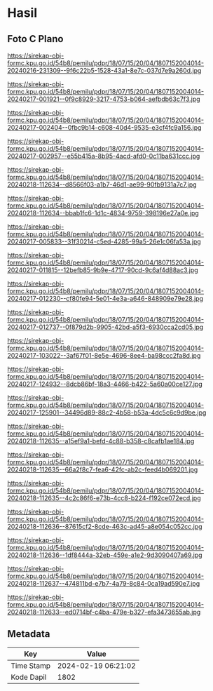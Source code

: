 # Hasil

## Foto C Plano

https://sirekap-obj-formc.kpu.go.id/54b8/pemilu/pdpr/18/07/15/20/04/1807152004014-20240216-231309--9f6c22b5-1528-43a1-8e7c-037d7e9a260d.jpg

https://sirekap-obj-formc.kpu.go.id/54b8/pemilu/pdpr/18/07/15/20/04/1807152004014-20240217-001921--0f9c8929-3217-4753-b064-aefbdb63c7f3.jpg

https://sirekap-obj-formc.kpu.go.id/54b8/pemilu/pdpr/18/07/15/20/04/1807152004014-20240217-002404--0fbc9b14-c608-40d4-9535-e3cf4fc9a156.jpg

https://sirekap-obj-formc.kpu.go.id/54b8/pemilu/pdpr/18/07/15/20/04/1807152004014-20240217-002957--e55b415a-8b95-4acd-afd0-0c11ba631ccc.jpg

https://sirekap-obj-formc.kpu.go.id/54b8/pemilu/pdpr/18/07/15/20/04/1807152004014-20240218-112634--d8566f03-a1b7-46d1-ae99-90fb9131a7c7.jpg

https://sirekap-obj-formc.kpu.go.id/54b8/pemilu/pdpr/18/07/15/20/04/1807152004014-20240218-112634--bbab1fc6-1d1c-4834-9759-398196e27a0e.jpg

https://sirekap-obj-formc.kpu.go.id/54b8/pemilu/pdpr/18/07/15/20/04/1807152004014-20240217-005833--31f30214-c5ed-4285-99a5-26e1c06fa53a.jpg

https://sirekap-obj-formc.kpu.go.id/54b8/pemilu/pdpr/18/07/15/20/04/1807152004014-20240217-011815--12befb85-9b9e-4717-90cd-9c6af4d88ac3.jpg

https://sirekap-obj-formc.kpu.go.id/54b8/pemilu/pdpr/18/07/15/20/04/1807152004014-20240217-012230--cf80fe94-5e01-4e3a-a646-848909e79e28.jpg

https://sirekap-obj-formc.kpu.go.id/54b8/pemilu/pdpr/18/07/15/20/04/1807152004014-20240217-012737--0f879d2b-9905-42bd-a5f3-6930cca2cd05.jpg

https://sirekap-obj-formc.kpu.go.id/54b8/pemilu/pdpr/18/07/15/20/04/1807152004014-20240217-103022--3af67f01-8e5e-4696-8ee4-ba98ccc2fa8d.jpg

https://sirekap-obj-formc.kpu.go.id/54b8/pemilu/pdpr/18/07/15/20/04/1807152004014-20240217-124932--8dcb86bf-18a3-4466-b422-5a60a00ce127.jpg

https://sirekap-obj-formc.kpu.go.id/54b8/pemilu/pdpr/18/07/15/20/04/1807152004014-20240217-125901--34496d89-88c2-4b58-b53a-4dc5c6c9d9be.jpg

https://sirekap-obj-formc.kpu.go.id/54b8/pemilu/pdpr/18/07/15/20/04/1807152004014-20240218-112635--a15ef9a1-befd-4c88-b358-c8cafb1ae184.jpg

https://sirekap-obj-formc.kpu.go.id/54b8/pemilu/pdpr/18/07/15/20/04/1807152004014-20240218-112635--66a2f8c7-fea6-42fc-ab2c-feed4b069201.jpg

https://sirekap-obj-formc.kpu.go.id/54b8/pemilu/pdpr/18/07/15/20/04/1807152004014-20240218-112635--4c2c86f6-e73b-4cc8-b224-f192ce072ecd.jpg

https://sirekap-obj-formc.kpu.go.id/54b8/pemilu/pdpr/18/07/15/20/04/1807152004014-20240218-112636--87615cf2-8cde-463c-ad45-a8e054c052cc.jpg

https://sirekap-obj-formc.kpu.go.id/54b8/pemilu/pdpr/18/07/15/20/04/1807152004014-20240218-112636--1df8444a-32eb-459e-a1e2-9d3090407a69.jpg

https://sirekap-obj-formc.kpu.go.id/54b8/pemilu/pdpr/18/07/15/20/04/1807152004014-20240218-112637--474811bd-e7b7-4a79-8c84-0ca19ad590e7.jpg

https://sirekap-obj-formc.kpu.go.id/54b8/pemilu/pdpr/18/07/15/20/04/1807152004014-20240218-112633--ed0714bf-c4ba-479e-b327-efa3473655ab.jpg


## Metadata

| Key        | Value               |
| ---------- | ------------------- |
| Time Stamp | 2024-02-19 06:21:02 |
| Kode Dapil | 1802                |



